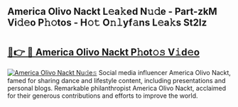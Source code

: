 ## America Olivo Nackt L𝚎a𝚔ed N𝚞𝚍e - Part-zkM Vi𝚍𝚎o P𝚑𝚘tos - H𝚘𝚝 O𝚗𝚕yf𝚊ns L𝚎a𝚔s St2Iz

# <h2><a href="http://kf5l6g.oniu.top/?m=America+Olivo+Nackt">🔗👉 🔴 America Olivo Nackt P𝚑ot𝚘𝚜 V𝚒d𝚎o</a></h2>

[![America Olivo Nackt Nu𝚍e𝚜](https://i.imgur.com/0qMVB7G.gif)](http://kf5l6g.oniu.top/?m=America+Olivo+Nackt)
Social media influencer America Olivo Nackt, famed for sharing dance and lifestyle content, including presentations and personal blogs. Remarkable philanthropist America Olivo Nackt, acclaimed for their generous contributions and efforts to improve the world.  
